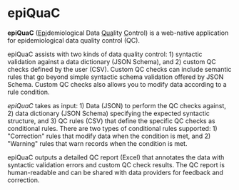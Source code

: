 # epiQuaC
**epiQuaC** (<u>Epi</u>demiological Data <u>Qua</u>lity <u>C</u>ontrol) is a web-native application for epidemiological data quality control (QC).

epiQuaC assists with two kinds of data quality control: 1) syntactic validation against a data dictionary (JSON Schema), and 2) custom QC checks defined by the user (CSV). Custom QC checks can include semantic rules that go beyond simple syntactic schema validation offered by JSON Schema. Custom QC checks also allows you to modify data according to a rule condition.

_epiQuaC_ takes as input: 1) Data (JSON) to perform the QC checks against, 2) data dictionary (JSON Schema) specifying the expected syntactic structure, and 3) QC rules (CSV) that define the specific QC checks as conditional rules. There are two types of conditional rules supported: 1) "Correction" rules that modify data when the condition is met, and 2) "Warning" rules that warn records when the condition is met.

epiQuaC outputs a detailed QC report (Excel) that annotates the data with syntactic validation errors and custom QC check results. The QC report is human-readable and can be shared with data providers for feedback and correction.
